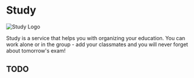 Study
=====

![Study Logo](https://i.imgur.com/G3jEP8B.png)


Study is a service that helps you with organizing your education.
You can work alone or in the group - add your classmates and you will never forget about tomorrow's exam!


TODO
----

